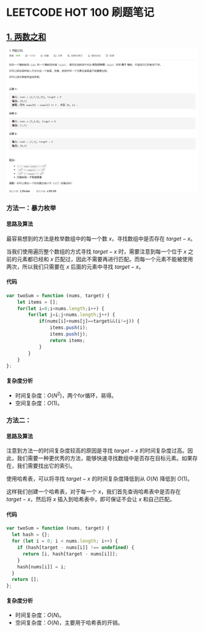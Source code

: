 # LEETCODE HOT 100 刷题笔记

## [1. 两数之和](https://leetcode-cn.com/problems/two-sum/)

![](images/1.png)

### 方法一：暴力枚举

#### 思路及算法
最容易想到的方法是枚举数组中的每一个数 $x$，寻找数组中是否存在 $target - x$。

当我们使用遍历整个数组的方式寻找 $target - x$ 时，需要注意到每一个位于 $x$ 之前的元素都已经和 $x$ 匹配过，因此不需要再进行匹配。而每一个元素不能被使用两次，所以我们只需要在 $x$ 后面的元素中寻找 $target - x$。

#### 代码

```javascript
var twoSum = function (nums, target) {
    let items = [];
    for(let i=0;i<nums.length;i++) {
        for(let j=i;j<nums.length;j++) {
            if(nums[i]+nums[j]==target&&(i!=j)) {
                items.push(i);
                items.push(j);
                return items;
            }
        }
    }
};
```

#### 复杂度分析

+ 时间复杂度：$O(N^2)$，两个for循环，易得。
+ 空间复杂度：$O(1)$。

### 方法二：

#### 思路及算法
注意到方法一的时间复杂度较高的原因是寻找 $target - x$ 的时间复杂度过高。因此，我们需要一种更优秀的方法，能够快速寻找数组中是否存在目标元素。如果存在，我们需要找出它的索引。

使用哈希表，可以将寻找 $target - x$ 的时间复杂度降低到从 $O(N)$ 降低到 $O(1)$。

这样我们创建一个哈希表，对于每一个 $x$，我们首先查询哈希表中是否存在 $target - x$，然后将 $x$ 插入到哈希表中，即可保证不会让 $x$ 和自己匹配。

#### 代码

```javascript
var twoSum = function (nums, target) {
  let hash = {};
  for (let i = 0; i < nums.length; i++) {
    if (hash[target - nums[i]] !== undefined) {
      return [i, hash[target - nums[i]]];
    }
    hash[nums[i]] = i;
  }
  return [];
};
```

#### 复杂度分析

+ 时间复杂度：$O(N)$。
+ 空间复杂度：$O(N)$，主要用于哈希表的开销。
